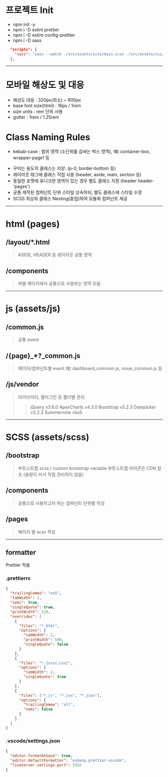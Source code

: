 # 프로젝트 Init

- npm init -y
- npm i -D eslint prettier
- npm i -D eslint-config-prettier
- npm i -D sass

```json
  "scripts": {
    "sass": "sass --watch ./src/assets/scss/main.scss ./src/assets/css/main.css"
  },
```

---

# 모바일 해상도 및 대응

- 해상도 대응 : 320px(최소) ~ 900px
- base font size(html) : 16px / 1rem
- size units : rem 단위 사용
- gutter : 1rem / 1.25rem

# Class Naming Rules

- kebab-case : 범위 영역 (소단위를 감싸는 박스 영역), 예) container-box, wrapper-page1 등
<!-- - snake_case : 범위 내 공통 요소(소단위) 등 예) txt_month,  -->
- 꾸미는 용도의 클래스는 지양. (p-0, border-bottom 등)
- 레이아웃 태그에 클래스 직접 사용 (header, aside, main, section 등)
- 동일한 포맷에 유니크한 영역이 있는 경우 별도 클래스 지정 (header header-'pages')
- 공통 제작된 컴퍼넌트 단위 스타일 상속하되, 별도 클래스에 스타일 수정
- SCSS 최상위 클래스 Nesting(중첩)하여 모듈화 컴퍼넌트 제공

---

# html (pages)

## /layout/\*.html

> ASIDE, HEADER 등 레이아웃 공통 영역

## /components

> 퍼블 페이지에서 공통으로 사용되는 영역 모음

---

# js (assets/js)

## /common.js

> 공통 event

## /{page}\_\*?\_common.js

> 페이지/컴퍼넌트별 event
> 예) dashboard_common.js, issue_common.js 등

## /js/vendor

> 라이브러리, 플러그인 등 폴더별 관리
>
> > jQuery v3.6.0
> > ApexCharts v4.3.0
> > Bootstrap v5.2.3
> > Datepicker v2.2.3
> > Summernote vbs5

---

# SCSS (assets/scss)

## /bootstrap

> 부트스트랩 scss / custom bootstrap variable
> 부투스트랩 아이콘은 CDN 참조 (용량이 커서 직접 관리하지 않음)

## /components

> 공통으로 사용하고자 하는 컴퍼넌트 단위별 작성

## /pages

> 페이지 별 scss 작성

---

## formatter

Prettier 적용

### .prettierrc

```json
{
  "trailingComma": "es5",
  "tabWidth": 2,
  "semi": true,
  "singleQuote": true,
  "printWidth": 120,
  "overrides": [
    {
      "files": "*.html",
      "options": {
        "tabWidth": 2,
        "printWidth": 500,
        "singleQuote": false
      }
    },
    {
      "files": "*.{scss,css}",
      "options": {
        "tabWidth": 2,
        "singleQuote": true
      }
    },
    {
      "files": ["*.js", "*.jsx", "*.json"],
      "options": {
        "trailingComma": "all",
        "semi": false
      }
    }
  ]
}
```

### .vscode/settings.json

```json
{
  "editor.formatOnSave": true,
  "editor.defaultFormatter": "esbenp.prettier-vscode",
  "liveServer.settings.port": 5502
}
```
